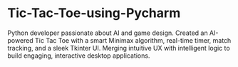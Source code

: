 # Tic-Tac-Toe-using-Pycharm
Python developer passionate about AI and game design. Created an AI-powered Tic Tac Toe with a smart Minimax algorithm, real-time timer, match tracking, and a sleek Tkinter UI. Merging intuitive UX with intelligent logic to build engaging, interactive desktop applications.
